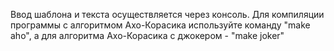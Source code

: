 Ввод шаблона и текста осуществляется через консоль. Для компиляции программы с алгоритмом Ахо-Корасика используйте команду "make aho", а для алгоритма Ахо-Корасика с джокером - "make joker"
